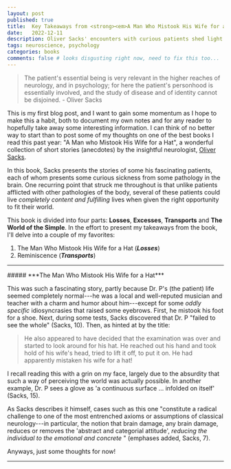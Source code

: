 ```yaml
---
layout: post
published: true
title:  Key Takeaways from <strong><em>A Man Who Mistook His Wife for a Hat</em></strong>
date:   2022-12-11
description: Oliver Sacks' encounters with curious patients shed light on the wonders of the brain and life itself! 
tags: neuroscience, psychology 
categories: books
comments: false # looks disgusting right now, need to fix this too...
---
```


<blockquote>
The patient's essential being is very relevant in the higher reaches of neurology, and in psychology; for here the patient's personhood is essentially involved, and the study of disease and of identity cannot be disjoined. - Oliver Sacks 
</blockquote>
 
This is my first blog post, and I want to gain some momentum as I hope to make this a habit, both to document my own notes and for any reader to hopefully take away some interesting information. I can think of no better way to start than to post some of my thoughts on one of the best books I read this past year: "A Man who Mistook His Wife for a Hat", a wonderful collection of short stories (anecdotes) by the insightful neurologist, [Oliver Sacks](https://en.wikipedia.org/wiki/Oliver_Sacks). 

In this book, Sacks presents the stories of some his fascinating patients, each of whom presents some curious sickness from some pathology in the brain. One recurring point that struck me throughout is that unlike patients afflicted with other pathologies of the body, several of these patients could live *completely content and fulfilling* lives when given the right opportunity to fit their world.  

This book is divided into four parts: **Losses**, **Excesses**, **Transports** and **The World of the Simple**. In the effort to present my takeaways from the book, I'll delve into a couple of my favorites:

1. The Man Who Mistook His Wife for a Hat (***Losses***)
2. Reminiscence (***Transports***)
 
<hr>
##### ***The Man Who Mistook His Wife for a Hat***



This was such a fascinating story, partly because Dr. P's (the patient) life seemed completely normal---he was a local and well-reputed musician and teacher with a charm and humor about him---except for some *oddly specific* idiosyncrasies that raised some eyebrows. First, he mistook his foot for a shoe. Next, during some tests, Sacks discovered that Dr. P "failed to see the whole" (Sacks, 10). Then, as hinted at by the title:

<blockquote>
He also appeared to have decided that the examination was over and started to look around for his hat. He reached out his hand and took hold of his wife's head, tried to lift it off, to put it on. He had apparently mistaken his wife for a hat! 
</blockquote>

I recall reading this with a grin on my face, largely due to the absurdity that such a way of perceiving the world was actually possible. In another example, Dr. P sees a glove as 'a continuous surface ... infolded on itself' (Sacks, 15).

As Sacks describes it himself, cases such as this one "constitute a radical challenge to one of the most entrenched axioms or assumptions of classical neurology---in particular, the notion that brain damage, any brain damage, reduces or removes the 'abstract and categorial attitude', *reducing the individual to the emotional and concrete* " (emphases added, Sacks, 7). 


Anyways, just some thoughts for now!

<hr>




